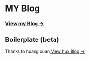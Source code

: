 # MY Blog

### [View my Blog &rarr;](https://spinachhh.github.io/)



## Boilerplate (beta)

Thanks to huang xuan,[View hux Blog &rarr;](https://huangxuan.me/)
